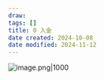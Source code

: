 ```yaml
---
draw:
tags: []
title: 0 入金
date created: 2024-10-08
date modified: 2024-11-12
---
```


![image.png|1000](https://imagehosting4picgo.oss-cn-beijing.aliyuncs.com/imagehosting/fix-dir%2Fpicgo%2Fpicgo-clipboard-images%2F2024%2F10%2F08%2F22-59-26-9bb04218d98601225222147d166ebf02-202410082259795-ba8248.png)
